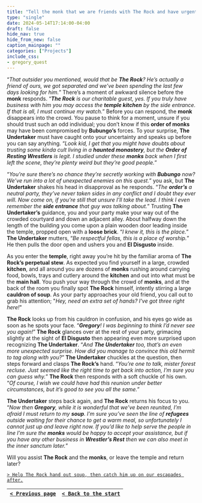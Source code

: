 ```yaml
---
title: "Tell the monk that we are friends with The Rock and have urgent business with him."
type: "single"
date: 2024-05-14T17:14:00-04:00
draft: false
hide_nav: true
hide_from_new: false
caption_mainpage: ""
categories: ["Projects"]
include_css:
- gregory_quest
---
```


“*That outsider you mentioned, would that be **The Rock**? He’s actually a friend of ours, we got separated and we’ve been spending the last few days looking for him.*” There’s a moment of awkward silence before the **monk** responds. “***The Rock** is our charitable guest, yes. If you truly have business with him you may access the **temple kitchen** by the side entrance. If that is all, I must continue my watch.*” Before you can respond, the **monk** disappears into the crowd. You pause to think for a moment, unsure if you should trust such an odd individual; you don’t know if this **order of monks** may have been compromised by **Bubungo’s** forces. To your surprise, **The Undertaker** must have caught onto your uncertainty and speaks up before you can say anything. “*Look kid, I get that you might have doubts about trusting some kinda cult living in a **haunted monastery**, but the **Order of Resting Wrestlers** is legit. I studied under these **monks** back when I first left the scene, they’re plenty weird but they’re good people.*”

“*You’re sure there’s no chance they’re secretly working with **Bubungo** now? We’ve run into a lot of unexpected enemies on this quest.*” you ask, but **The Undertaker** shakes his head in disapproval as he responds. “*The **order’s** a neutral party, they’ve never taken sides in any conflict and I doubt they ever will. Now come on, if you’re still that unsure I’ll take the lead. I think I even remember the **side entrance** that guy was talking about.*” Trusting **The Undertaker’s** guidance, you and your party make your way out of the crowded courtyard and down an adjacent alley. About halfway down the length of the building you come upon a plain wooden door leading inside the temple, propped open with a **loose brick**. “*I knew it, this is the place.*” **The Undertaker** mutters, “*Be respectful fellas, this is a place of worship.*” He then pulls the door open and ushers you and **El Disgusto** inside.

As you enter the **temple**, right away you’re hit by the familiar aroma of **The Rock’s perpetual stew**. As expected you find yourself in a large, crowded **kitchen**, and all around you are dozens of **monks** rushing around carrying food, bowls, trays and cutlery around the **kitchen** and out into what must be the **main hall**. You push your way through the crowd of **monks**, and at the back of the room you finally spot **The Rock** himself, intently stirring a large **cauldron of soup**. As your party approaches your old friend, you call out to grab his attention; "*Hey, need an extra set of hands? I've got three right here!*"

**The Rock** looks up from his cauldron in confusion, and his eyes go wide as soon as he spots your face. “***Gregory**! I was beginning to think I’d never see you again!*” **The Rock** glances over at the rest of your party, grimacing slightly at the sight of **El Disgusto** then appearing even more surprised upon recognizing **The Undertaker**. “*And **The Undertaker** too, that’s an even more unexpected surprise. How did you manage to convince this old hermit to tag along with you?*” **The Undertaker** chuckles at the question, then steps forward and clasps **The Rock’s** hand. “*You’re one to talk, mister forest recluse. Just seemed like the right time to get back into action, I’m sure you can guess why.*” **The Rock** then responds with a soft chuckle of his own. “*Of course, I wish we could have had this reunion under better circumstances, but it’s good to see you all the same.*”

**The Undertaker** steps back again, and **The Rock** returns his focus to you. “*Now then **Gregory**, while it is wonderful that we’ve been reunited, I’m afraid I must return to my **soup**. I’m sure you’ve seen the line of **refugees** outside waiting for their chance to get a warm meal, so unfortunately I cannot just up and leave right now. If you’d like to help serve the people in line I’m sure the **monks** would be happy to accept your assistance, but if you have any other business in **Wrestler’s Rest** then we can also meet in the inner sanctum later.*”

Will you assist **The Rock** and the **monks**, or leave the temple and return later?

[``> Help The Rock hand out soup, then catch him up on our escapades after.``](../110)

|[``< Previous page``](../108)|[``< Back to the start``](../)|
|---|---|